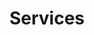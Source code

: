 ---
layout: page
title: Services
permalink: /services/
order: 20
parent: true
blocks_before:
  - layout: "block_image_banner"
    image: /assets/images/banner/banner-contactus.jpg
  - layout: "block_icon_cards_fluid"
    card_per_line: 2
    cards:
      - title: Communications
        paragraph: The COM Working Group is responsible for service layer standardization of communications related technologies, including areas such as Messaging, Push-to-talk over Cellular, Presence, Contact Information and Spam Reporting.
        image: /assets/images/home/service1.png
      - title: Content Delivery
        paragraph: The CD Working Group is chartered to define the basic delivery mechanisms, bi-directional exchange mechanisms, and the processing of key content formats, including the semantics and user agents, behavior and programming interfaces.
        image: /assets/images/home/service2.png
  - layout: "block_icon_cards_fluid"
    card_per_line: 1
    cards:
      - title: Communications
        paragraph: The COM Working Group is responsible for service layer standardization of communications related technologies, including areas such as Messaging, Push-to-talk over Cellular, Presence, Contact Information and Spam Reporting.
        image: /assets/images/home/service1.png
  - layout: "block_icon_cards_fluid"
    card_per_line: 2
    cards:
      - title: Communications
        paragraph: The COM Working Group is responsible for service layer standardization of communications related technologies, including areas such as Messaging, Push-to-talk over Cellular, Presence, Contact Information and Spam Reporting.
        image: /assets/images/home/service1.png
      - title: Content Delivery
        paragraph: The CD Working Group is chartered to define the basic delivery mechanisms, bi-directional exchange mechanisms, and the processing of key content formats, including the semantics and user agents, behavior and programming interfaces.
        image: /assets/images/home/service2.png
---